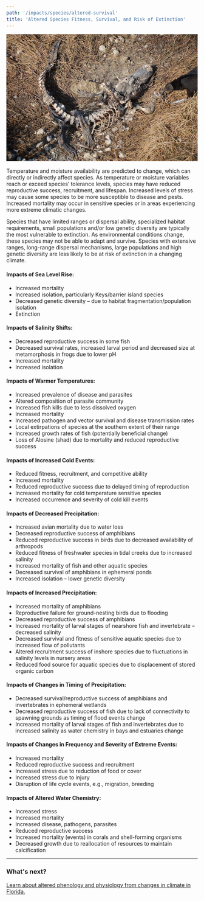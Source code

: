 ```yaml
---
path: '/impacts/species/altered-survival'
title: 'Altered Species Fitness, Survival, and Risk of Extinction'
---
```


<content-header icon="rodents" title="Altered Species Fitness, Survival, and Risk of Extinction"></content-header>

<!-- https://www.flickr.com/photos/evergladesnps/9101523443/ -->

![Alligator remains](9101523443_8a3b59506e_k.jpg 'Photo: NPS.')

Temperature and moisture availability are predicted to change, which can directly or indirectly affect species. As temperature or moisture variables reach or exceed species’ tolerance levels, species may have reduced reproductive success, recruitment, and lifespan. Increased levels of stress may cause some species to be more susceptible to disease and pests. Increased mortality may occur in sensitive species or in areas experiencing more extreme climatic changes.

Species that have limited ranges or dispersal ability, specialized habitat requirements, small populations and/or low genetic diversity are typically the most vulnerable to extinction. As environmental conditions change, these species may not be able to adapt and survive. Species with extensive ranges, long-range dispersal mechanisms, large populations and high genetic diversity are less likely to be at risk of extinction in a changing climate.

#### Impacts of Sea Level Rise:

- Increased mortality
- Increased isolation, particularly Keys/barrier island species
- Decreased genetic diversity – due to habitat fragmentation/population isolation
- Extinction

#### Impacts of Salinity Shifts:

- Decreased reproductive success in some fish
- Decreased survival rates, increased larval period and decreased size at metamorphosis in frogs due to lower pH
- Increased mortality
- Increased isolation

#### Impacts of Warmer Temperatures:

- Increased prevalence of disease and parasites
- Altered composition of parasite community
- Increased fish kills due to less dissolved oxygen
- Increased mortality
- Increased pathogen and vector survival and disease transmission rates
- Local extirpations of species at the southern extent of their range
- Increased growth rates of fish (potentially beneficial change)
- Loss of Alosine (shad) due to mortality and reduced reproductive success

#### Impacts of Increased Cold Events:

- Reduced fitness, recruitment, and competitive ability
- Increased mortality
- Reduced reproductive success due to delayed timing of reproduction
- Increased mortality for cold temperature sensitive species
- Increased occurrence and severity of cold kill events

#### Impacts of Decreased Precipitation:

- Increased avian mortality due to water loss
- Decreased reproductive success of amphibians
- Reduced reproductive success in birds due to decreased availability of arthropods
- Reduced fitness of freshwater species in tidal creeks due to increased salinity
- Increased mortality of fish and other aquatic species
- Decreased survival of amphibians in ephemeral ponds
- Increased isolation – lower genetic diversity

#### Impacts of Increased Precipitation:

- Increased mortality of amphibians
- Reproductive failure for ground-nesting birds due to flooding
- Decreased reproductive success of amphibians
- Increased mortality of larval stages of nearshore fish and invertebrate – decreased salinity
- Decreased survival and fitness of sensitive aquatic species due to increased flow of pollutants
- Altered recruitment success of inshore species due to fluctuations in salinity levels in nursery areas
- Reduced food source for aquatic species due to displacement of stored organic carbon

#### Impacts of Changes in Timing of Precipitation:

- Decreased survival/reproductive success of amphibians and invertebrates in ephemeral wetlands
- Decreased reproductive success of fish due to lack of connectivity to spawning grounds as timing of flood events change
- Increased mortality of larval stages of fish and invertebrates due to increased salinity as water chemistry in bays and estuaries change

#### Impacts of Changes in Frequency and Severity of Extreme Events:

- Increased mortality
- Reduced reproductive success and recruitment
- Increased stress due to reduction of food or cover
- Increased stress due to injury
- Disruption of life cycle events, e.g., migration, breeding

#### Impacts of Altered Water Chemistry:

- Increased stress
- Increased mortality
- Increased disease, pathogens, parasites
- Reduced reproductive success
- Increased mortality (events) in corals and shell-forming organisms
- Decreased growth due to reallocation of resources to maintain calcification

<hr class="divider" />

### What's next?

[Learn about altered phenology and physiology from changes in climate in Florida.](/impacts/species/altered-phenology)
